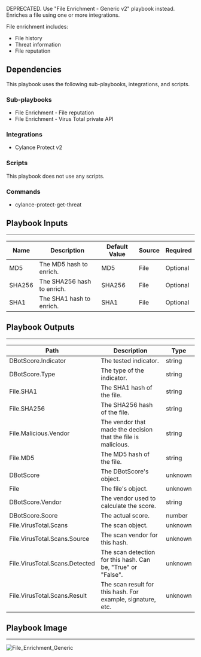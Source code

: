 DEPRECATED. Use "File Enrichment - Generic v2" playbook instead. Enriches a file using one or more integrations.

File enrichment includes:
* File history
* Threat information
* File reputation

## Dependencies
This playbook uses the following sub-playbooks, integrations, and scripts.

### Sub-playbooks
* File Enrichment - File reputation
* File Enrichment - Virus Total private API

### Integrations
* Cylance Protect v2

### Scripts
This playbook does not use any scripts.

### Commands
* cylance-protect-get-threat

## Playbook Inputs
---

| **Name** | **Description** | **Default Value** | **Source** | **Required** |
| --- | --- | --- | --- | --- |
| MD5 | The MD5 hash to enrich. | MD5 | File | Optional |
| SHA256 | The SHA256 hash to enrich. | SHA256 | File | Optional |
| SHA1 | The SHA1 hash to enrich. | SHA1 | File | Optional |

## Playbook Outputs
---

| **Path** | **Description** | **Type** |
| --- | --- | --- |
| DBotScore.Indicator | The tested indicator. | string |
| DBotScore.Type | The type of the indicator. | string |
| File.SHA1 | The SHA1 hash of the file. | string |
| File.SHA256 | The SHA256 hash of the file. | string |
| File.Malicious.Vendor | The vendor that made the decision that the file is malicious. | string |
| File.MD5 | The MD5 hash of the file. | string |
| DBotScore | The DBotScore's object. | unknown |
| File | The file's object. | unknown |
| DBotScore.Vendor | The vendor used to calculate the score. | string |
| DBotScore.Score | The actual score. | number |
| File.VirusTotal.Scans | The scan object. | unknown |
| File.VirusTotal.Scans.Source | The scan vendor for this hash. | unknown |
| File.VirusTotal.Scans.Detected | The scan detection for this hash. Can be, "True" or "False". | unknown |
| File.VirusTotal.Scans.Result | The scan result for this hash. For example, signature, etc. | unknown |

## Playbook Image
---
![File_Enrichment_Generic](../../doc_files/File_Enrichment_Generic.png/n)
